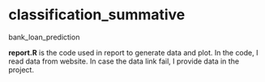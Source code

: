 # classification_summative
bank_loan_prediction

**report.R** is the code used in report to generate data and plot.
In the code, I read data from website. In case the data link fail, I provide data in the project.
